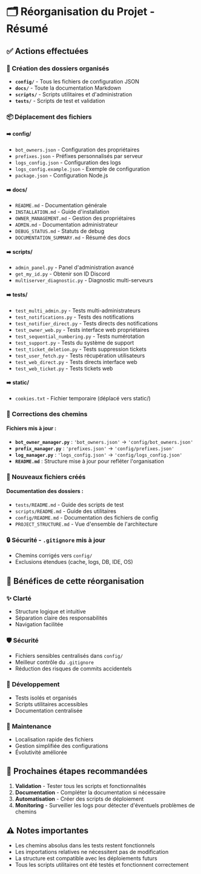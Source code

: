 # 🗂️ Réorganisation du Projet - Résumé

## ✅ Actions effectuées

### 📁 Création des dossiers organisés
- **`config/`** - Tous les fichiers de configuration JSON
- **`docs/`** - Toute la documentation Markdown  
- **`scripts/`** - Scripts utilitaires et d'administration
- **`tests/`** - Scripts de test et validation

### 📦 Déplacement des fichiers

#### ➡️ **config/**
- `bot_owners.json` - Configuration des propriétaires
- `prefixes.json` - Préfixes personnalisés par serveur
- `logs_config.json` - Configuration des logs
- `logs_config.example.json` - Exemple de configuration
- `package.json` - Configuration Node.js

#### ➡️ **docs/**
- `README.md` - Documentation générale
- `INSTALLATION.md` - Guide d'installation
- `OWNER_MANAGEMENT.md` - Gestion des propriétaires
- `ADMIN.md` - Documentation administrateur
- `DEBUG_STATUS.md` - Statuts de debug
- `DOCUMENTATION_SUMMARY.md` - Résumé des docs

#### ➡️ **scripts/**
- `admin_panel.py` - Panel d'administration avancé
- `get_my_id.py` - Obtenir son ID Discord
- `multiserver_diagnostic.py` - Diagnostic multi-serveurs

#### ➡️ **tests/**
- `test_multi_admin.py` - Tests multi-administrateurs
- `test_notifications.py` - Tests des notifications
- `test_notifier_direct.py` - Tests directs des notifications
- `test_owner_web.py` - Tests interface web propriétaires
- `test_sequential_numbering.py` - Tests numérotation
- `test_support.py` - Tests du système de support
- `test_ticket_deletion.py` - Tests suppression tickets
- `test_user_fetch.py` - Tests récupération utilisateurs
- `test_web_direct.py` - Tests directs interface web
- `test_web_ticket.py` - Tests tickets web

#### ➡️ **static/**
- `cookies.txt` - Fichier temporaire (déplacé vers static/)

### 🔧 Corrections des chemins

#### Fichiers mis à jour :
- **`bot_owner_manager.py`** : `'bot_owners.json'` → `'config/bot_owners.json'`
- **`prefix_manager.py`** : `'prefixes.json'` → `'config/prefixes.json'`
- **`log_manager.py`** : `'logs_config.json'` → `'config/logs_config.json'`
- **`README.md`** : Structure mise à jour pour refléter l'organisation

### 📝 Nouveaux fichiers créés

#### Documentation des dossiers :
- `tests/README.md` - Guide des scripts de test
- `scripts/README.md` - Guide des utilitaires
- `config/README.md` - Documentation des fichiers de config
- `PROJECT_STRUCTURE.md` - Vue d'ensemble de l'architecture

### 🔒 Sécurité - `.gitignore` mis à jour
- Chemins corrigés vers `config/`
- Exclusions étendues (cache, logs, DB, IDE, OS)

## 🎯 Bénéfices de cette réorganisation

### ✨ **Clarté**
- Structure logique et intuitive
- Séparation claire des responsabilités
- Navigation facilitée

### 🛡️ **Sécurité**
- Fichiers sensibles centralisés dans `config/`
- Meilleur contrôle du `.gitignore`
- Réduction des risques de commits accidentels

### 🧪 **Développement**
- Tests isolés et organisés
- Scripts utilitaires accessibles
- Documentation centralisée

### 🔧 **Maintenance**
- Localisation rapide des fichiers
- Gestion simplifiée des configurations
- Évolutivité améliorée

## 🚀 Prochaines étapes recommandées

1. **Validation** - Tester tous les scripts et fonctionnalités
2. **Documentation** - Compléter la documentation si nécessaire
3. **Automatisation** - Créer des scripts de déploiement
4. **Monitoring** - Surveiller les logs pour détecter d'éventuels problèmes de chemins

## ⚠️ Notes importantes

- Les chemins absolus dans les tests restent fonctionnels
- Les importations relatives ne nécessitent pas de modification
- La structure est compatible avec les déploiements futurs
- Tous les scripts utilitaires ont été testés et fonctionnent correctement
